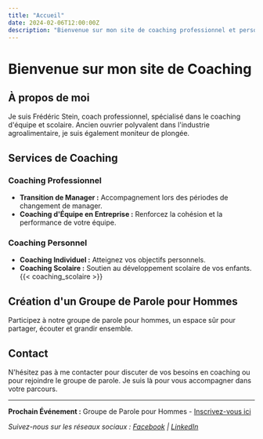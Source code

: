 ```yaml
---
title: "Accueil"
date: 2024-02-06T12:00:00Z
description: "Bienvenue sur mon site de coaching professionnel et personnel."
---
```


# Bienvenue sur mon site de Coaching

## À propos de moi

Je suis Frédéric Stein, coach professionnel, spécialisé dans le coaching d'équipe et scolaire. Ancien ouvrier polyvalent dans l'industrie agroalimentaire, je suis également moniteur de plongée.

## Services de Coaching

### Coaching Professionnel

- **Transition de Manager :** Accompagnement lors des périodes de changement de manager.
- **Coaching d'Équipe en Entreprise :** Renforcez la cohésion et la performance de votre équipe.

### Coaching Personnel

- **Coaching Individuel :** Atteignez vos objectifs personnels.
- **Coaching Scolaire :** Soutien au développement scolaire de vos enfants.
{{< coaching_scolaire >}}

## Création d'un Groupe de Parole pour Hommes

Participez à notre groupe de parole pour hommes, un espace sûr pour partager, écouter et grandir ensemble.

## Contact

N'hésitez pas à me contacter pour discuter de vos besoins en coaching ou pour rejoindre le groupe de parole. Je suis là pour vous accompagner dans votre parcours.

---

**Prochain Événement :** Groupe de Parole pour Hommes - [Inscrivez-vous ici](lien-vers-page-inscription)

*Suivez-nous sur les réseaux sociaux : [Facebook](lien-vers-page-facebook) | [LinkedIn](lien-vers-page-linkedin)*

